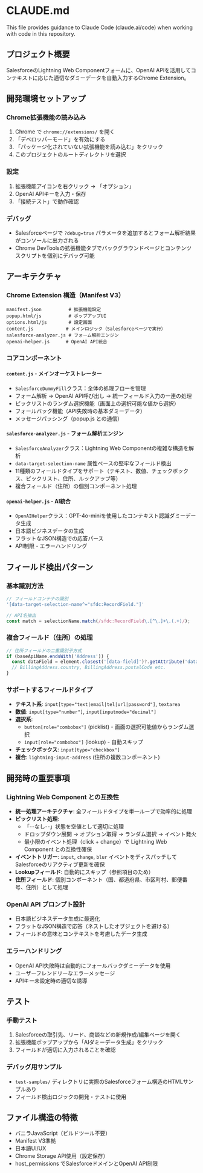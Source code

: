# CLAUDE.md

This file provides guidance to Claude Code (claude.ai/code) when working with code in this repository.

## プロジェクト概要

SalesforceのLightning Web Componentフォームに、OpenAI APIを活用してコンテキストに応じた適切なダミーデータを自動入力するChrome Extension。

## 開発環境セットアップ

### Chrome拡張機能の読み込み
1. Chrome で `chrome://extensions/` を開く
2. 「デベロッパーモード」を有効にする
3. 「パッケージ化されていない拡張機能を読み込む」をクリック
4. このプロジェクトのルートディレクトリを選択

### 設定
1. 拡張機能アイコンを右クリック → 「オプション」
2. OpenAI APIキーを入力・保存
3. 「接続テスト」で動作確認

### デバッグ
- Salesforceページで `?debug=true` パラメータを追加するとフォーム解析結果がコンソールに出力される
- Chrome DevToolsの拡張機能タブでバックグラウンドページとコンテンツスクリプトを個別にデバッグ可能

## アーキテクチャ

### Chrome Extension 構造（Manifest V3）
```
manifest.json          # 拡張機能設定
popup.html/js          # ポップアップUI
options.html/js        # 設定画面
content.js            # メインロジック（Salesforceページで実行）
salesforce-analyzer.js # フォーム解析エンジン
openai-helper.js      # OpenAI API統合
```

### コアコンポーネント

#### `content.js` - メインオーケストレーター
- `SalesforceDummyFill`クラス：全体の処理フローを管理
- フォーム解析 → OpenAI API呼び出し → 統一フィールド入力の一連の処理
- ピックリストのランダム選択機能（画面上の選択可能な値から選択）
- フォールバック機能（API失敗時の基本ダミーデータ）
- メッセージパッシング（popup.js との通信）

#### `salesforce-analyzer.js` - フォーム解析エンジン
- `SalesforceAnalyzer`クラス：Lightning Web Componentの複雑な構造を解析
- `data-target-selection-name` 属性ベースの堅牢なフィールド検出
- 11種類のフィールドタイプをサポート（テキスト、数値、チェックボックス、ピックリスト、住所、ルックアップ等）
- 複合フィールド（住所）の個別コンポーネント処理

#### `openai-helper.js` - AI統合
- `OpenAIHelper`クラス：GPT-4o-miniを使用したコンテキスト認識ダミーデータ生成
- 日本語ビジネスデータの生成
- フラットなJSON構造での応答パース
- API制限・エラーハンドリング

## フィールド検出パターン

### 基本識別方法
```javascript
// フィールドコンテナの識別
'[data-target-selection-name^="sfdc:RecordField."]'

// API名抽出
const match = selectionName.match(/sfdc:RecordField\.[^\.]+\.(.+)/);
```

### 複合フィールド（住所）の処理
```javascript
// 住所フィールドの二重識別子方式
if (baseApiName.endsWith('Address')) {
  const dataField = element.closest('[data-field]')?.getAttribute('data-field');
  // BillingAddress.country, BillingAddress.postalCode etc.
}
```

### サポートするフィールドタイプ
- **テキスト系**: `input[type="text|email|tel|url|password"]`, `textarea`
- **数値**: `input[type="number"]`, `input[inputmode="decimal"]`
- **選択系**: 
  - `button[role="combobox"]` (picklist) - 画面の選択可能値からランダム選択
  - `input[role="combobox"]` (lookup) - 自動スキップ
- **チェックボックス**: `input[type="checkbox"]`
- **複合**: `lightning-input-address` (住所の複数コンポーネント)

## 開発時の重要事項

### Lightning Web Component との互換性
- **統一処理アーキテクチャ**: 全フィールドタイプを単一ループで効率的に処理
- **ピックリスト処理**: 
  - 「--なし--」状態を空値として適切に処理
  - ドロップダウン展開 → オプション取得 → ランダム選択 → イベント発火
  - 最小限のイベント処理（click + change）で Lightning Web Component との互換性確保
- **イベントトリガー**: `input`, `change`, `blur` イベントをディスパッチしてSalesforceのリアクティブ更新を確保
- **Lookupフィールド**: 自動的にスキップ（参照項目のため）
- **住所フィールド**: 個別コンポーネント（国、都道府県、市区町村、郵便番号、住所）として処理

### OpenAI API プロンプト設計
- 日本語ビジネスデータ生成に最適化
- フラットなJSON構造で応答（ネストしたオブジェクトを避ける）
- フィールドの意味とコンテキストを考慮したデータ生成

### エラーハンドリング
- OpenAI API失敗時は自動的にフォールバックダミーデータを使用
- ユーザーフレンドリーなエラーメッセージ
- APIキー未設定時の適切な誘導

## テスト

### 手動テスト
1. Salesforceの取引先、リード、商談などの新規作成/編集ページを開く
2. 拡張機能ポップアップから「AIダミーデータ生成」をクリック
3. フィールドが適切に入力されることを確認

### デバッグ用サンプル
- `test-samples/` ディレクトリに実際のSalesforceフォーム構造のHTMLサンプルあり
- フィールド検出ロジックの開発・テストに使用

## ファイル構造の特徴

- バニラJavaScript（ビルドツール不要）
- Manifest V3準拠
- 日本語UI/UX
- Chrome Storage API使用（設定保存）
- host_permissions でSalesforceドメインとOpenAI API制限